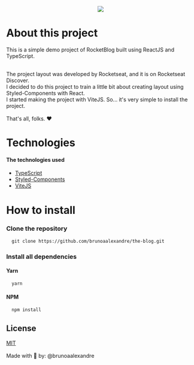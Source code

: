<p align="center" dir="auto"><img src="https://i.imgur.com/f56BaRo.png" /></p>

# About this project

This is a simple demo project of RocketBlog built using ReactJS and TypeScript.<br/><br/>

The project layout was developed by Rocketseat, and it is on Rocketseat Discover.<br/>
I decided to do this project to train a little bit about creating layout using Styled-Components with React.<br/>
I started making the project with ViteJS. So... it's very simple to install the project.<br/><br/>
That's all, folks. ❤

# Technologies
#### The technologies used
  - <a href="https://www.typescriptlang.org">TypeScript</a>
  - <a href="https://github.com/styled-components/styled-components">Styled-Components</a>
  - <a href="https://github.com/vitejs/vite">ViteJS</a>

# How to install

### Clone the repository
```html
  git clone https://github.com/brunoaalexandre/the-blog.git
```

### Install all dependencies
#### Yarn
```html
  yarn
```

#### NPM
```html
  npm install
```
## License
[MIT](https://choosealicense.com/licenses/mit/)
<br />
<br />
Made with 💖 by: @brunoaalexandre
